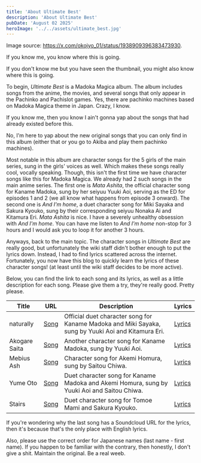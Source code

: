 ```yaml
---
title: 'About Ultimate Best'
description: 'About Ultimate Best'
pubDate: 'August 02 2025'
heroImage: '../../assets/ultimate_best.jpg'
---
```


Image source: https://x.com/okojyo_01/status/1938909396383473930.

If you know me, you know where this is going.

If you don't know me but you have seen the thumbnail, you might also know where this is going.

To begin, *Ultimate Best* is a Madoka Magica album. The album includes songs from the anime, the movies, and several songs that only appear in the Pachinko and Pachislot games. Yes, there are pachinko machines based on Madoka Magica theme in Japan. Crazy, I know.

If you know me, then you know I ain't gonna yap about the songs that had already existed before this.

No, I'm here to yap about the new original songs that you can only find in this album (either that or you go to Akiba and play them pachinko machines).

Most notable in this album are character songs for the 5 girls of the main series, sung in the girls' voices as well. Which makes these songs really cool, vocally speaking. Though, this isn't the first time we have character songs like this for Madoka Magica. We already had 2 such songs in the main anime series. The first one is *Mata Ashita*, the official character song for Kaname Madoka, sung by her seiyuu Yuuki Aoi, serving as the ED for episodes 1 and 2 (we all know what happens from episode 3 onward). The second one is *And I'm home*, a duet character song for Miki Sayaka and Sakura Kyouko, sung by their corresponding seiyuu Nonaka Ai and Kitamura Eri. *Mata Ashita* is nice. I have a severely unhealthy obsession with *And I'm home*. You can have me listen to *And I'm home* non-stop for 3 hours and I would ask you to loop it for another 3 hours.

Anyways, back to the main topic. The character songs in *Ultimate Best* are really good, but unfortunately the wiki staff didn't bother enough to put the lyrics down. Instead, I had to find lyrics scattered across the internet. Fortunately, you now have this blog to quickly learn the lyrics of these character songs! (at least until the wiki staff decides to be more active).

Below, you can find the link to each song and its lyrics, as well as a little description for each song. Please give them a try, they're really good. Pretty please.

| Title    | URL     | Description   | Lyrics |
| -------- | ------- | ------------- | ------ |
| naturally | [Song](https://www.youtube.com/watch?v=pFgAdrGjflU) | Official duet character song for Kaname Madoka and Miki Sayaka, sung by Yuuki Aoi and Kitamura Eri. | [Lyrics](https://aimailyrics.com/post/165994287641/madoka-magica-slot-naturally-translation) |
| Akogare Saita | [Song](https://www.youtube.com/watch?v=xlbWL06n4MM) | Another character song for Kaname Madoka, sung by Yuuki Aoi. | [Lyrics](https://thewhitefluffyhat.tumblr.com/post/169383697058/madoka-magica-slot-game-akogare-saita) |
| Mebius Ash | [Song](https://www.youtube.com/watch?v=j5KrYVLkJxM) | Character song for Akemi Homura, sung by Saitou Chiwa. | [Lyrics](https://thewhitefluffyhat.tumblr.com/post/169418079363/mebius-ash-translation) |
| Yume Oto | [Song](https://www.youtube.com/watch?v=mo6HaQCW6Bc) | Duet character song for Kaname Madoka and Akemi Homura, sung by Yuuki Aoi and Saitou Chiwa. | [Lyrics](https://www.tumblr.com/thewhitefluffyhat/169383369078/homuramadoka-duet-yume-oto-lyrics-translation) |
| Stairs | [Song](https://www.youtube.com/watch?v=qR2KeUJqSN4) | Duet character song for Tomoe Mami and Sakura Kyouko. | [Lyrics](https://soundcloud.com/user-181818496/stairs-mami-tomoe-kyoko-sakura-character-song-puella-magi-madoka-magica) |

If you're wondering why the last song has a Soundcloud URL for the lyrics, then it's because that's the only place with English lyrics.

Also, please use the correct order for Japanese names (last name - first name). If you happen to be familiar with the contrary, then honestly, I don't give a shit. Maintain the original. Be a real weeb.